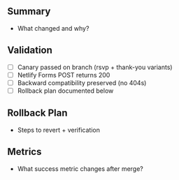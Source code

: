 ## Summary
- What changed and why?

## Validation
- [ ] Canary passed on branch (rsvp + thank-you variants)
- [ ] Netlify Forms POST returns 200
- [ ] Backward compatibility preserved (no 404s)
- [ ] Rollback plan documented below

## Rollback Plan
- Steps to revert + verification

## Metrics
- What success metric changes after merge?
